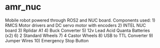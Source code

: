 # amr_nuc
Mobile robot powered through ROS2 and NUC board. 
Components used: 
    1) RMCS Motor drivers and DC servo motor with encoders 
    2) INTEL NUC board
    3) Rplidar A1
    4) Buck Converter
    5) 12v Lead Acid Quanta Batteries (x2)
    6) 2 Standard Wheels 
    7) 4 Castor Wheels
    8) USB to TTL Converter
    9) Jumper Wires
    10) Emergency Stop Button
